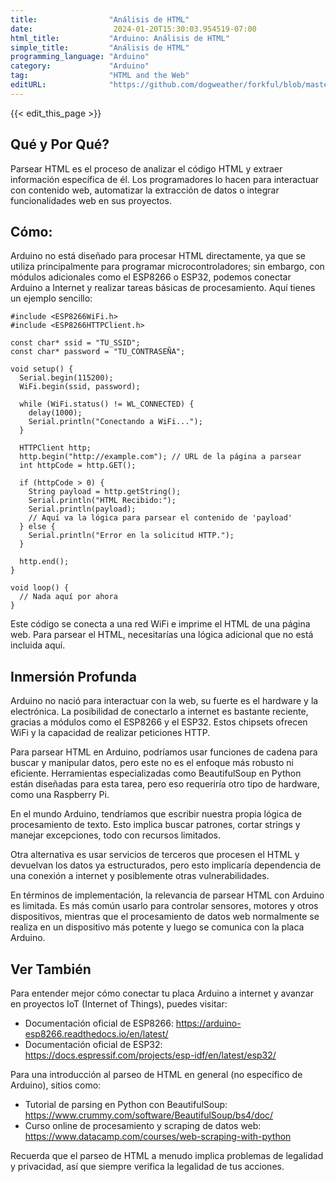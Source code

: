 ```yaml
---
title:                "Análisis de HTML"
date:                  2024-01-20T15:30:03.954519-07:00
html_title:           "Arduino: Análisis de HTML"
simple_title:         "Análisis de HTML"
programming_language: "Arduino"
category:             "Arduino"
tag:                  "HTML and the Web"
editURL:              "https://github.com/dogweather/forkful/blob/master/content/es/arduino/parsing-html.md"
---
```


{{< edit_this_page >}}

## Qué y Por Qué?
Parsear HTML es el proceso de analizar el código HTML y extraer información específica de él. Los programadores lo hacen para interactuar con contenido web, automatizar la extracción de datos o integrar funcionalidades web en sus proyectos.

## Cómo:
Arduino no está diseñado para procesar HTML directamente, ya que se utiliza principalmente para programar microcontroladores; sin embargo, con módulos adicionales como el ESP8266 o ESP32, podemos conectar Arduino a Internet y realizar tareas básicas de procesamiento. Aquí tienes un ejemplo sencillo:

```Arduino
#include <ESP8266WiFi.h>
#include <ESP8266HTTPClient.h>

const char* ssid = "TU_SSID";
const char* password = "TU_CONTRASEÑA";

void setup() {
  Serial.begin(115200);
  WiFi.begin(ssid, password);

  while (WiFi.status() != WL_CONNECTED) {
    delay(1000);
    Serial.println("Conectando a WiFi...");
  }

  HTTPClient http;
  http.begin("http://example.com"); // URL de la página a parsear
  int httpCode = http.GET();

  if (httpCode > 0) {
    String payload = http.getString();
    Serial.println("HTML Recibido:");
    Serial.println(payload);
    // Aquí va la lógica para parsear el contenido de 'payload'
  } else {
    Serial.println("Error en la solicitud HTTP.");
  }

  http.end();
}

void loop() {
  // Nada aquí por ahora
}
```

Este código se conecta a una red WiFi e imprime el HTML de una página web. Para parsear el HTML, necesitarías una lógica adicional que no está incluida aquí.

## Inmersión Profunda
Arduino no nació para interactuar con la web, su fuerte es el hardware y la electrónica. La posibilidad de conectarlo a internet es bastante reciente, gracias a módulos como el ESP8266 y el ESP32. Estos chipsets ofrecen WiFi y la capacidad de realizar peticiones HTTP.

Para parsear HTML en Arduino, podríamos usar funciones de cadena para buscar y manipular datos, pero este no es el enfoque más robusto ni eficiente. Herramientas especializadas como BeautifulSoup en Python están diseñadas para esta tarea, pero eso requeriría otro tipo de hardware, como una Raspberry Pi.

En el mundo Arduino, tendríamos que escribir nuestra propia lógica de procesamiento de texto. Esto implica buscar patrones, cortar strings y manejar excepciones, todo con recursos limitados.

Otra alternativa es usar servicios de terceros que procesen el HTML y devuelvan los datos ya estructurados, pero esto implicaría dependencia de una conexión a internet y posiblemente otras vulnerabilidades.

En términos de implementación, la relevancia de parsear HTML con Arduino es limitada. Es más común usarlo para controlar sensores, motores y otros dispositivos, mientras que el procesamiento de datos web normalmente se realiza en un dispositivo más potente y luego se comunica con la placa Arduino.

## Ver También
Para entender mejor cómo conectar tu placa Arduino a internet y avanzar en proyectos IoT (Internet of Things), puedes visitar:

- Documentación oficial de ESP8266: https://arduino-esp8266.readthedocs.io/en/latest/
- Documentación oficial de ESP32: https://docs.espressif.com/projects/esp-idf/en/latest/esp32/

Para una introducción al parseo de HTML en general (no específico de Arduino), sitios como:

- Tutorial de parsing en Python con BeautifulSoup: https://www.crummy.com/software/BeautifulSoup/bs4/doc/
- Curso online de procesamiento y scraping de datos web: https://www.datacamp.com/courses/web-scraping-with-python

Recuerda que el parseo de HTML a menudo implica problemas de legalidad y privacidad, así que siempre verifica la legalidad de tus acciones.
